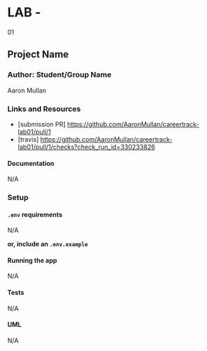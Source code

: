 # LAB -
01

## Project Name

### Author: Student/Group Name
Aaron Mullan

### Links and Resources
* [submission PR] https://github.com/AaronMullan/careertrack-lab01/pull/1
* [travis] https://github.com/AaronMullan/careertrack-lab01/pull/1/checks?check_run_id=330233826


#### Documentation

N/A
### Setup
#### `.env` requirements
N/A

**or, include an `.env.example`**

#### Running the app

N/A
  
#### Tests

N/A

#### UML
N/A